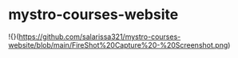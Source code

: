 # mystro-courses-website
!{}(https://github.com/salarissa321/mystro-courses-website/blob/main/FireShot%20Capture%20-%20Screenshot.png)
